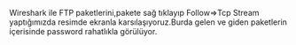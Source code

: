 Wireshark ile FTP paketlerini,pakete sağ tıklayıp Follow=>Tcp Stream yaptığımızda resimde ekranla karsılaşıyoruz.Burda gelen ve giden paketlerin içerisinde password rahatlıkla görülüyor.
